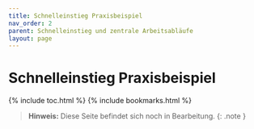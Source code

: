 ```yaml
---
title: Schnelleinstieg Praxisbeispiel
nav_order: 2
parent: Schnelleinstieg und zentrale Arbeitsabläufe
layout: page
---
```


# Schnelleinstieg Praxisbeispiel
{% include toc.html %}
{% include bookmarks.html %}

> **Hinweis:** Diese Seite befindet sich noch in Bearbeitung.
{: .note }
